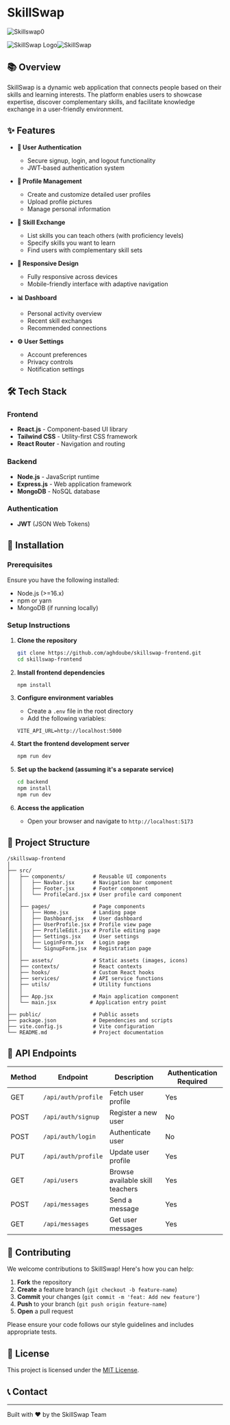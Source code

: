 # SkillSwap
![Skillswap0](https://github.com/user-attachments/assets/bb39bdef-b4f8-45fd-ad7b-a35ea2f2886e)

![SkillSwap Logo](./public/logo.png)![SkillSwap](https://github.com/user-attachments/assets/789c9bcb-476c-4613-80bb-2c8207d635f3)


## 📚 Overview

SkillSwap is a dynamic web application that connects people based on their skills and learning interests. The platform enables users to showcase expertise, discover complementary skills, and facilitate knowledge exchange in a user-friendly environment.

## ✨ Features

- **🔐 User Authentication**
  - Secure signup, login, and logout functionality
  - JWT-based authentication system

- **👤 Profile Management**
  - Create and customize detailed user profiles
  - Upload profile pictures
  - Manage personal information

- **🔄 Skill Exchange**
  - List skills you can teach others (with proficiency levels)
  - Specify skills you want to learn
  - Find users with complementary skill sets

- **📱 Responsive Design**
  - Fully responsive across devices
  - Mobile-friendly interface with adaptive navigation

- **📊 Dashboard**
  - Personal activity overview
  - Recent skill exchanges
  - Recommended connections

- **⚙️ User Settings**
  - Account preferences
  - Privacy controls
  - Notification settings

## 🛠️ Tech Stack

### Frontend
- **React.js** - Component-based UI library
- **Tailwind CSS** - Utility-first CSS framework
- **React Router** - Navigation and routing

### Backend
- **Node.js** - JavaScript runtime
- **Express.js** - Web application framework
- **MongoDB** - NoSQL database

### Authentication
- **JWT** (JSON Web Tokens)

## 🚀 Installation

### Prerequisites

Ensure you have the following installed:
- Node.js (>=16.x)
- npm or yarn
- MongoDB (if running locally)

### Setup Instructions

1. **Clone the repository**
   ```bash
   git clone https://github.com/aghdoube/skillswap-frontend.git
   cd skillswap-frontend 
   ```

2. **Install frontend dependencies**
   ```bash
   npm install
   ```

3. **Configure environment variables**
   - Create a `.env` file in the root directory
   - Add the following variables:
   ```
   VITE_API_URL=http://localhost:5000
   ```

4. **Start the frontend development server**
   ```bash
   npm run dev
   ```

5. **Set up the backend (assuming it's a separate service)**
   ```bash
   cd backend
   npm install
   npm run dev
   ```

6. **Access the application**
   - Open your browser and navigate to `http://localhost:5173`

## 📁 Project Structure

```
/skillswap-frontend
│
├── src/
│   ├── components/         # Reusable UI components
│   │   ├── Navbar.jsx      # Navigation bar component
│   │   ├── Footer.jsx      # Footer component
│   │   └── ProfileCard.jsx # User profile card component
│   │
│   ├── pages/              # Page components
│   │   ├── Home.jsx        # Landing page
│   │   ├── Dashboard.jsx   # User dashboard
│   │   ├── UserProfile.jsx # Profile view page
│   │   ├── ProfileEdit.jsx # Profile editing page
│   │   ├── Settings.jsx    # User settings
│   │   ├── LoginForm.jsx   # Login page
│   │   └── SignupForm.jsx  # Registration page
│   │
│   ├── assets/             # Static assets (images, icons)
│   ├── contexts/           # React contexts
│   ├── hooks/              # Custom React hooks
│   ├── services/           # API service functions
│   ├── utils/              # Utility functions
│   │
│   ├── App.jsx             # Main application component
│   └── main.jsx           # Application entry point
│
├── public/                 # Public assets
├── package.json            # Dependencies and scripts
├── vite.config.js          # Vite configuration
└── README.md               # Project documentation
```

## 🔌 API Endpoints

| Method | Endpoint            | Description                     | Authentication Required |
|--------|--------------------|----------------------------------|------------------------|
| GET    | `/api/auth/profile` | Fetch user profile              | Yes                    |
| POST   | `/api/auth/signup`  | Register a new user             | No                     |
| POST   | `/api/auth/login`   | Authenticate user               | No                     |
| PUT    | `/api/auth/profile` | Update user profile             | Yes                    |
| GET    | `/api/users`        | Browse available skill teachers | Yes                    |
| POST   | `/api/messages`     | Send a message                  | Yes                    |
| GET    | `/api/messages`     | Get user messages               | Yes                    |

## 👥 Contributing

We welcome contributions to SkillSwap! Here's how you can help:

1. **Fork** the repository
2. **Create** a feature branch (`git checkout -b feature-name`)
3. **Commit** your changes (`git commit -m 'feat: Add new feature'`)
4. **Push** to your branch (`git push origin feature-name`)
5. **Open** a pull request

Please ensure your code follows our style guidelines and includes appropriate tests.

## 📝 License

This project is licensed under the [MIT License](LICENSE).

## 📞 Contact



---

Built with ❤️ by the SkillSwap Team
